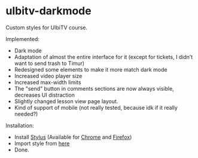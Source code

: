# ulbitv-darkmode
Custom styles for UlbiTV course.

Implemented:
- Dark mode
- Adaptation of almost the entire interface for it (except for tickets, I didn’t want to send trash to Timur)
- Redesigned some elements to make it more match dark mode
- Increased video player size
- Increased max-width limits
- The "send" button in comments sections are now always visible, decreases UI distraction
- Slightly changed lesson view page layout.
- Kind of support of mobile (not really tested, because idk if it really needed?)


Installation:
- Install [Stylus](https://github.com/openstyles/stylus/) (Available for [Chrome](https://chrome.google.com/webstore/detail/stylus/clngdbkpkpeebahjckkjfobafhncgmne) and [Firefox](https://addons.mozilla.org/firefox/addon/styl-us/))
- Import style from [here](https://userstyles.world/style/11991/ulbitv-course-dark-theme)
- Done.
